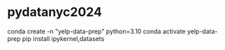# pydatanyc2024

conda create -n "yelp-data-prep" python=3.10
conda activate yelp-data-prep
pip install ipykernel,datasets